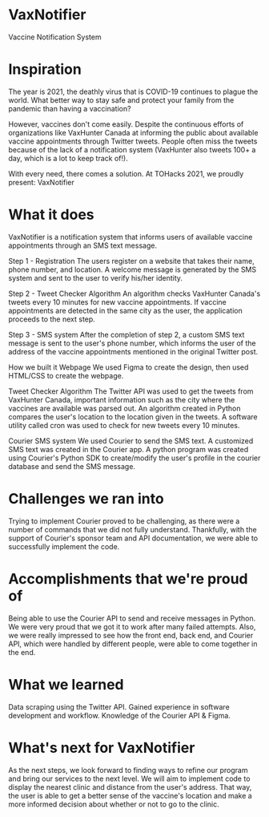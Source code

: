 # VaxNotifier
Vaccine Notification System

# Inspiration
The year is 2021, the deathly virus that is COVID-19 continues to plague the world. What better way to stay safe and protect your family from the pandemic than having a vaccination?

However, vaccines don't come easily. Despite the continuous efforts of organizations like VaxHunter Canada at informing the public about available vaccine appointments through Twitter tweets. People often miss the tweets because of the lack of a notification system (VaxHunter also tweets 100+ a day, which is a lot to keep track of!).

With every need, there comes a solution. At TOHacks 2021, we proudly present: VaxNotifier

# What it does
VaxNotifier is a notification system that informs users of available vaccine appointments through an SMS text message.

Step 1 - Registration
The users register on a website that takes their name, phone number, and location. A welcome message is generated by the SMS system and sent to the user to verify his/her identity.

Step 2 - Tweet Checker Algorithm
An algorithm checks VaxHunter Canada's tweets every 10 minutes for new vaccine appointments. If vaccine appointments are detected in the same city as the user, the application proceeds to the next step.

Step 3 - SMS system
After the completion of step 2, a custom SMS text message is sent to the user's phone number, which informs the user of the address of the vaccine appointments mentioned in the original Twitter post.


How we built it
Webpage
We used Figma to create the design, then used HTML/CSS to create the webpage.

Tweet Checker Algorithm
The Twitter API was used to get the tweets from VaxHunter Canada, important information such as the city where the vaccines are available was parsed out. An algorithm created in Python compares the user's location to the location given in the tweets. A software utility called cron was used to check for new tweets every 10 minutes.

Courier SMS system
We used Courier to send the SMS text. A customized SMS text was created in the Courier app. A python program was created using Courier's Python SDK to create/modify the user's profile in the courier database and send the SMS message.

# Challenges we ran into
Trying to implement Courier proved to be challenging, as there were a number of commands that we did not fully understand. Thankfully, with the support of Courier's sponsor team and API documentation, we were able to successfully implement the code.

# Accomplishments that we're proud of
Being able to use the Courier API to send and receive messages in Python. We were very proud that we got it to work after many failed attempts. Also, we were really impressed to see how the front end, back end, and Courier API, which were handled by different people, were able to come together in the end.

# What we learned
Data scraping using the Twitter API.
Gained experience in software development and workflow.
Knowledge of the Courier API & Figma.
# What's next for VaxNotifier
As the next steps, we look forward to finding ways to refine our program and bring our services to the next level. We will aim to implement code to display the nearest clinic and distance from the user's address. That way, the user is able to get a better sense of the vaccine's location and make a more informed decision about whether or not to go to the clinic.
